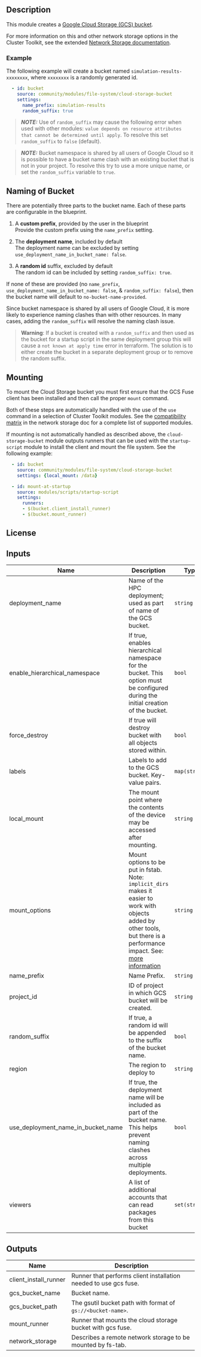 ## Description

This module creates a [Google Cloud Storage (GCS) bucket](https://cloud.google.com/storage).

For more information on this and other network storage options in the Cluster
Toolkit, see the extended [Network Storage documentation](../../../../docs/network_storage.md).

### Example

The following example will create a bucket named `simulation-results-xxxxxxxx`,
where `xxxxxxxx` is a randomly generated id.

```yaml
  - id: bucket
    source: community/modules/file-system/cloud-storage-bucket
    settings:
      name_prefix: simulation-results
      random_suffix: true
```

> **_NOTE:_** Use of `random_suffix` may cause the following error when used
> with other modules:
> `value depends on resource attributes that cannot be determined until apply`.
> To resolve this set `random_suffix` to `false` (default).

<!-- -->

> **_NOTE:_** Bucket namespace is shared by all users of Google Cloud so it is
> possible to have a bucket name clash with an existing bucket that is not in
> your project. To resolve this try to use a more unique name, or set the
> `random_suffix` variable to `true`.

## Naming of Bucket

There are potentially three parts to the bucket name. Each of these parts are
configurable in the blueprint.

1. A **custom prefix**, provided by the user in the blueprint \
Provide the custom prefix using the `name_prefix` setting.

1. The **deployment name**, included by default \
The deployment name can be excluded by setting `use_deployment_name_in_bucket_name: false`.

1. A **random id** suffix, excluded by default \
The random id can be included by setting `random_suffix: true`.

If none of these are provided (no `name_prefix`,
`use_deployment_name_in_bucket_name: false`, & `random_suffix: false`), then the
bucket name will default to `no-bucket-name-provided`.

Since bucket namespace is shared by all users of Google Cloud, it is more likely
to experience naming clashes than with other resources. In many cases, adding
the `random_suffix` will resolve the naming clash issue.

> **Warning**: If a bucket is created with a `random_suffix` and then used as
> the bucket for a startup script in the same deployment group this will cause a
> `not known at apply time` error in terraform. The solution is to either create
> the bucket in a separate deployment group or to remove the random suffix.

## Mounting

To mount the Cloud Storage bucket you must first ensure that the GCS Fuse client
has been installed and then call the proper `mount` command.

Both of these steps are automatically handled with the use of the `use` command
in a selection of Cluster Toolkit modules. See the [compatibility matrix][matrix] in
the network storage doc for a complete list of supported modules.

If mounting is not automatically handled as described above, the
`cloud-storage-bucket` module outputs runners that can be used with the
`startup-script` module to install the client and mount the file system. See the
following example:

```yaml
  - id: bucket
    source: community/modules/file-system/cloud-storage-bucket
    settings: {local_mount: /data}

  - id: mount-at-startup
    source: modules/scripts/startup-script
    settings:
      runners:
      - $(bucket.client_install_runner)
      - $(bucket.mount_runner)
```

[matrix]: ../../../../docs/network_storage.md#compatibility-matrix

## License

<!-- BEGINNING OF PRE-COMMIT-TERRAFORM DOCS HOOK -->
## Inputs

| Name | Description | Type | Default | Required |
|------|-------------|------|---------|:--------:|
| deployment\_name | Name of the HPC deployment; used as part of name of the GCS bucket. | `string` | n/a | yes |
| enable\_hierarchical\_namespace | If true, enables hierarchical namespace for the bucket. This option must be configured during the initial creation of the bucket. | `bool` | `false` | no |
| force\_destroy | If true will destroy bucket with all objects stored within. | `bool` | `false` | no |
| labels | Labels to add to the GCS bucket. Key-value pairs. | `map(string)` | n/a | yes |
| local\_mount | The mount point where the contents of the device may be accessed after mounting. | `string` | `"/mnt"` | no |
| mount\_options | Mount options to be put in fstab. Note: `implicit_dirs` makes it easier to work with objects added by other tools, but there is a performance impact. See: [more information](https://github.com/GoogleCloudPlatform/gcsfuse/blob/master/docs/semantics.md#implicit-directories) | `string` | `"defaults,_netdev,implicit_dirs"` | no |
| name\_prefix | Name Prefix. | `string` | `null` | no |
| project\_id | ID of project in which GCS bucket will be created. | `string` | n/a | yes |
| random\_suffix | If true, a random id will be appended to the suffix of the bucket name. | `bool` | `false` | no |
| region | The region to deploy to | `string` | n/a | yes |
| use\_deployment\_name\_in\_bucket\_name | If true, the deployment name will be included as part of the bucket name. This helps prevent naming clashes across multiple deployments. | `bool` | `true` | no |
| viewers | A list of additional accounts that can read packages from this bucket | `set(string)` | `[]` | no |

## Outputs

| Name | Description |
|------|-------------|
| client\_install\_runner | Runner that performs client installation needed to use gcs fuse. |
| gcs\_bucket\_name | Bucket name. |
| gcs\_bucket\_path | The gsutil bucket path with format of `gs://<bucket-name>`. |
| mount\_runner | Runner that mounts the cloud storage bucket with gcs fuse. |
| network\_storage | Describes a remote network storage to be mounted by fs-tab. |

<!-- END OF PRE-COMMIT-TERRAFORM DOCS HOOK -->

